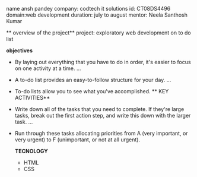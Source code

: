 name ansh pandey
company: codtech it solutions
id: CT08DS4496
domain:web development
duration: july to august
mentor: Neela Santhosh Kumar


** overview of the project**
project: exploratory web development on to do list 

**objectives**
* By laying out everything that you have to do in order, it's easier to focus on one activity at a time. ...
* A to-do list provides an easy-to-follow structure for your day. ...
* To-do lists allow you to see what you've accomplished.
  ** KEY ACTIVITIES**
 * Write down all of the tasks that you need to complete. If they're large tasks, break out the first action step, and write this down with the larger task. ...
   
* Run through these tasks allocating priorities from A (very important, or very urgent) to F (unimportant, or not at all urgent).

  **TECNOLOGY**
  * HTML
  * CSS 
